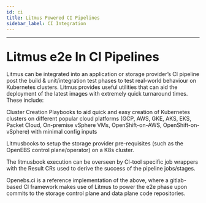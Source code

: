 ```yaml
---
id: ci
title: Litmus Powered CI Pipelines
sidebar_label: CI Integration 
---
```

------

## <font size="6">Litmus e2e In CI Pipelines</font>

Litmus can be integrated into an application or storage provider’s CI pipeline post 
the build & unit/integration test phases to test real-world behaviour on Kubernetes 
clusters. Litmus provides useful utilities that can aid the deployment of the latest 
images with extremely quick turnaround times. These include: 

Cluster Creation Playbooks to aid quick and easy creation of Kubernetes clusters on 
different popular cloud platforms (GCP, AWS, GKE, AKS, EKS, Packet Cloud, On-premise 
vSphere VMs, OpenShift-on-AWS, OpenShift-on-vSphere) with minimal config inputs 

Litmusbooks to setup the storage provider pre-requisites (such as the OpenEBS control 
plane/operator) on a K8s cluster. 

The litmusbook execution can be overseen by CI-tool specific job wrappers with the 
Result CRs used to derive the success of the pipeline jobs/stages.

Openebs.ci is a reference implementation of the above, where a gitlab-based CI framework 
makes use of Litmus to power the e2e phase upon commits to the storage control plane 
and data plane code repositories.


<!-- Hotjar Tracking Code for https://docs.openebs.io -->

<script>
    (function(h,o,t,j,a,r){
        h.hj=h.hj||function(){(h.hj.q=h.hj.q||[]).push(arguments)};
        h._hjSettings={hjid:1239116,hjsv:6};
        a=o.getElementsByTagName('head')[0];
        r=o.createElement('script');r.async=1;
        r.src=t+h._hjSettings.hjid+j+h._hjSettings.hjsv;
        a.appendChild(r);
    })(window,document,'https://static.hotjar.com/c/hotjar-','.js?sv=');
</script>


<!-- Global site tag (gtag.js) - Google Analytics -->

<script async src="https://www.googletagmanager.com/gtag/js?id=UA-92076314-12"></script>
<script>
  window.dataLayer = window.dataLayer || [];
  function gtag(){dataLayer.push(arguments);}
  gtag('js', new Date());

  gtag('config', 'UA-92076314-12');
</script>
